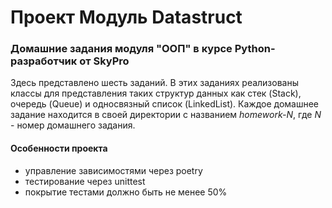 # Проект Модуль Datastruct

### Домашние задания модуля "ООП" в курсе Python-разработчик от SkyPro 
 
Здесь представлено шесть заданий. В этих заданиях реализованы классы для представления таких структур данных как стек (Stack), очередь (Queue) и односвязный список (LinkedList).
Каждое домашнее задание находится в своей директории с названием _homework-N_, где _N_ - номер домашнего задания. 

#### Особенности проекта
- управление зависимостями через poetry 
- тестирование через unittest
- покрытие тестами должно быть не менее 50%
